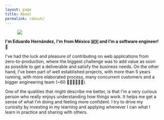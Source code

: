 ```yaml
---
layout: page
title: About
permalink: /about/
---
```

<figure class="avatar">
  <img src="{{ "/images/me.jpg" }}" loading="lazy" />
</figure>

<b>I'm Eduardo Hernández, I'm from México 🇲🇽 and I’m a software engineer! 👾</b>

I've had the luck and pleasure of contributing on web applications from zero-to-production, where
the biggest challenge was to add value as soon as possible to get a deliverable and satisfy the
business needs. On the other hand, I've been part of well established projects, with more than
5 years running, with more elaborated process, many concurrent customers and a bigger engineering
team  (~60 👨🏽‍💻👩🏻‍💻).

One of the qualities that might describe me better, is that I'm a very curious person who really
enjoys understanding how things work. It helps me get a sense of what I'm doing and feeling  more
confident. I try to drive my curiosity by investing in my learning and applying whenever I can what
I learn in practice and sharing with others.
